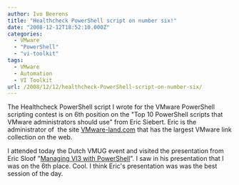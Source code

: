 ```yaml
---
author: Ivo Beerens
title: "Healthcheck PowerShell script on number six!"
date: "2008-12-12T18:52:10.000Z"
categories: 
  - VMware
  - "PowerShell"
  - "vi-toolkit"
tags:
  - VMware
  - Automation
  - VI Toolkit
url: /2008/12/12/healthcheck-PowerShell-script-on-number-six/
---
```


The Healthcheck PowerShell script I wrote for the VMware PowerShell scripting contest is on 6th position on the "Top 10 PowerShell scripts that VMware administrators should use" from Eric Siebert. Eric is the administrator of  the site [VMware-land.com](http://VMware-land.com/) that has the largest VMware link collection on the web.

I attended today the Dutch VMUG event and visited the presentation from Eric Sloof "[Managing VI3 with PowerShell](http://www.ntpro.nl/blog/archives/804-Eric-Sloof-presented-Managing-VI3-with-PowerShell-at-Dutch-VMUG.html)". I saw in his presentation that I was on the 6th place. Cool. I think Eric's presentation was was the best session of the day.



